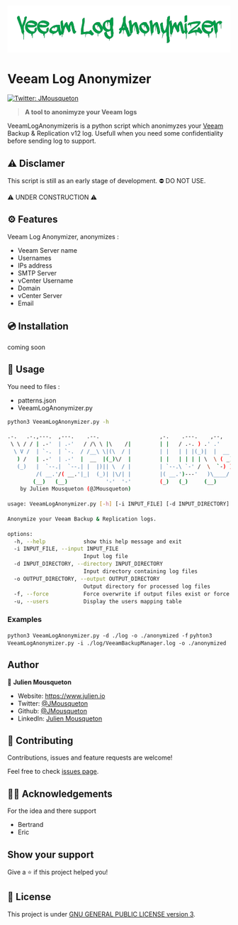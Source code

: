 ![](/.github/logo.png)

# Veeam Log Anonymizer 
[![Twitter: JMousqueton](https://img.shields.io/twitter/follow/JMousqueton.svg?style=social)](https://twitter.com/JMousqueton)

> __A tool to anonimyze your Veeam logs__


VeeamLogAnonymizeris is a python script which anonimyzes your [Veeam](https://www.veeam.com) Backup & Replication v12 log.
Usefull when you need some confidentiality before sending log to support. 

## ⚠️ Disclamer 

This script is still as an early stage of development. ⛔️ DO NOT USE.

⚠️ UNDER CONSTRUCTION ⚠️

## ⚙️ Features

Veeam Log Anonymizer, anonymizes : 

- Veeam Server name 
- Usernames 
- IPs address 
- SMTP Server     
- vCenter Username 
- Domain
- vCenter Server
- Email

## 💿 Installation

coming soon

## 🚀 Usage 

You need to files : 
* patterns.json 
* VeeamLogAnonymizer.py 
  

```bash
python3 VeeamLogAnonymizer.py -h

.-.   .-.,---.  ,---.    .--.                   ,-.    .---.    ,--,              .--.  .-. .-. .---.  .-. .-..-.   .-.        ,-. _____  ,---.  ,---.    
 \ \ / / | .-'  | .-'   / /\ \ |\    /|         | |   / .-. ) .' .'              / /\ \ |  \| |/ .-. ) |  \| | \ \_/ )/|\    /||(|/___  / | .-'  | .-.\   
  \ V /  | `-.  | `-.  / /__\ \|(\  / |         | |   | | |(_)|  |  __          / /__\ \|   | || | |(_)|   | |  \   (_)|(\  / |(_)   / /) | `-.  | `-'/   
   ) /   | .-'  | .-'  |  __  |(_)\/  |         | |   | | | | \  \ ( _)         |  __  || |\  || | | | | |\  |   ) (   (_)\/  || |  / /(_)| .-'  |   (    
   (_)   |  `--.|  `--.| |  |)|| \  / |         | `--.\ `-' /  \  `-) )         | |  |)|| | |)|\ `-' / | | |)|   | |   | \  / || | / /___ |  `--.| |\ \   
         /( __.'/( __.'|_|  (_)| |\/| |         |( __.')---'   )\____/          |_|  (_)/(  (_) )---'  /(  (_)  /(_|   | |\/| |`-'(_____/ /( __.'|_| \)\  
        (__)   (__)            '-'  '-'         (_)   (_)     (__)                     (__)    (_)    (__)     (__)    '-'  '-'          (__) v 0.5  (__) 
    by Julien Mousqueton (@JMousqueton)
    
usage: VeeamLogAnonymizer.py [-h] [-i INPUT_FILE] [-d INPUT_DIRECTORY] -o OUTPUT_DIRECTORY [-f] [-u]

Anonymize your Veeam Backup & Replication logs.

options:
  -h, --help            show this help message and exit
  -i INPUT_FILE, --input INPUT_FILE
                        Input log file
  -d INPUT_DIRECTORY, --directory INPUT_DIRECTORY
                        Input directory containing log files
  -o OUTPUT_DIRECTORY, --output OUTPUT_DIRECTORY
                        Output directory for processed log files
  -f, --force           Force overwrite if output files exist or force the creation of output directory if not exists
  -u, --users           Display the users mapping table
  ```

### Examples 

`python3 VeeamLogAnonymizer.py -d ./log -o ./anonymized -f`
`pyhton3 VeeamLogAnonymizer.py -i ./log/VeeamBackupManager.log -o ./anonymized`

## Author

👤 **Julien Mousqueton**

* Website: <https://www.julien.io>
* Twitter: [@JMousqueton](https://twitter.com/JMousqueton)
* Github: [@JMousqueton](https://github.com/JMousqueton)
* LinkedIn: [Julien Mousqueton](https://linkedin.com/in/julienmousqueton)

## 🤝 Contributing

Contributions, issues and feature requests are welcome!

Feel free to check [issues page](https://github.com/JMousqueton/Badware/issues).

## 🙏🏻 Acknowledgements

For the idea and there support 

* Bertrand 
* Eric 
  
## Show your support

Give a ⭐️ if this project helped you!

## 📝 License

This project is under [GNU GENERAL PUBLIC LICENSE version 3](https://github.com/JMousqueton/VeeamLogAnonymizer/blob/main/LICENSE).
